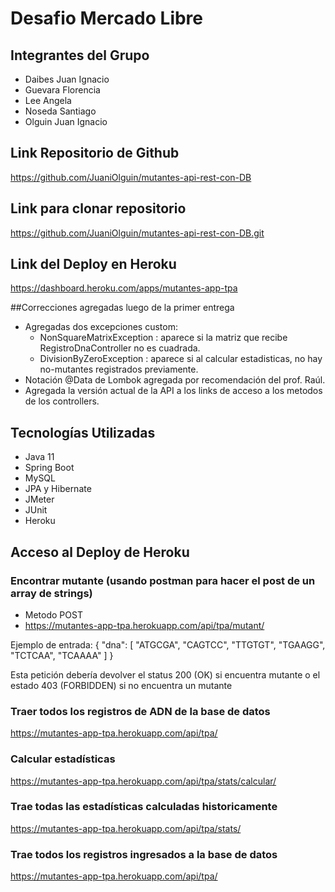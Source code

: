 # Desafio Mercado Libre

## Integrantes del Grupo
- Daibes Juan Ignacio
- Guevara Florencia
- Lee Angela
- Noseda Santiago
- Olguin Juan Ignacio

## Link Repositorio de Github
https://github.com/JuaniOlguin/mutantes-api-rest-con-DB

## Link para clonar repositorio
https://github.com/JuaniOlguin/mutantes-api-rest-con-DB.git

## Link del Deploy en Heroku
https://dashboard.heroku.com/apps/mutantes-app-tpa

##Correcciones agregadas luego de la primer entrega
- Agregadas dos excepciones custom:
    - NonSquareMatrixException : aparece si la matriz que recibe RegistroDnaController no es cuadrada.
    - DivisionByZeroException : aparece si al calcular estadisticas, no hay no-mutantes registrados previamente.
- Notación @Data de Lombok agregada por recomendación del prof. Raúl.
- Agregada la versión actual de la API a los links de acceso a los metodos de los controllers.

## Tecnologías Utilizadas
- Java 11
- Spring Boot
- MySQL
- JPA y Hibernate
- JMeter
- JUnit 
- Heroku

## Acceso al Deploy de Heroku

### Encontrar mutante (usando postman para hacer el post de un array de strings)
- Metodo POST
- https://mutantes-app-tpa.herokuapp.com/api/tpa/mutant/ 

Ejemplo de entrada: 
{
    "dna": [
        "ATGCGA",
        "CAGTCC",
        "TTGTGT",
        "TGAAGG",
        "TCTCAA",
        "TCAAAA"
    ]
}

Esta petición debería devolver el status 200 (OK) si encuentra mutante o el estado 403 (FORBIDDEN) si no encuentra un mutante

### Traer todos los registros de ADN de la base de datos
https://mutantes-app-tpa.herokuapp.com/api/tpa/ 

### Calcular estadísticas
https://mutantes-app-tpa.herokuapp.com/api/tpa/stats/calcular/ 

### Trae todas las estadísticas calculadas historicamente
https://mutantes-app-tpa.herokuapp.com/api/tpa/stats/ 

### Trae todos los registros ingresados a la base de datos
https://mutantes-app-tpa.herokuapp.com/api/tpa/
